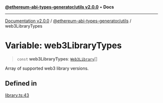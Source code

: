 [**@ethereum-abi-types-generator/utils v2.0.0**](../README.md) • **Docs**

***

[Documentation v2.0.0](../../../packages.md) / [@ethereum-abi-types-generator/utils](../README.md) / web3LibraryTypes

# Variable: web3LibraryTypes

> `const` **web3LibraryTypes**: [`Web3Library`](../../types/type-aliases/Web3Library.md)[]

Array of supported web3 library versions.

## Defined in

[library.ts:43](https://github.com/niZmosis/ethereum-abi-types-generator/blob/51c0ac8a6ea35330201860f8469daa0efc6ae8f2/packages/utils/src/library.ts#L43)
